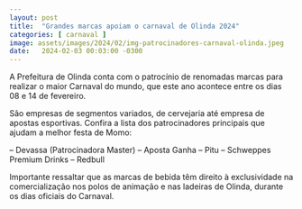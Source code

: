 ```yaml
---
layout: post
title:  "Grandes marcas apoiam o carnaval de Olinda 2024"
categories: [ carnaval ]
image: assets/images/2024/02/img-patrocinadores-carnaval-olinda.jpeg
date:   2024-02-03 00:03:00 -0300
---
```

A Prefeitura de Olinda conta com o patrocínio de renomadas marcas para realizar o maior Carnaval do mundo, que este ano acontece entre os dias 08 e 14 de fevereiro.

São empresas de segmentos variados, de cervejaria até empresa de apostas esportivas. Confira a lista dos patrocinadores principais que ajudam a melhor festa de Momo:

– Devassa (Patrocinadora Master)
– Aposta Ganha
– Pitu
– Schweppes Premium Drinks
– Redbull

Importante ressaltar que as marcas de bebida têm direito à exclusividade na comercialização nos polos de animação e nas ladeiras de Olinda, durante os dias oficiais do Carnaval.